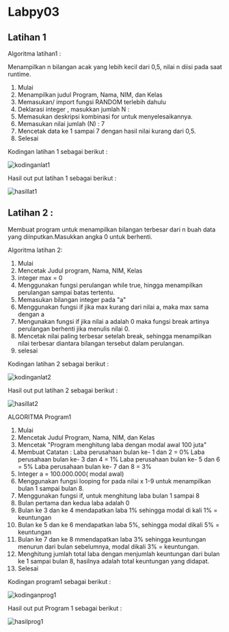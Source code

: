 # Labpy03

## Latihan 1
Algoritma latihan1 :

Menampilkan n bilangan acak yang lebih kecil dari 0,5, nilai n diisi pada saat runtime.

1. Mulai
2. Menampilkan judul Program, Nama, NIM, dan Kelas
3. Memasukan/ import fungsi RANDOM terlebih dahulu
4. Deklarasi integer , masukkan jumlah N :
5. Memasukan deskripsi kombinasi for untuk menyelesaikannya.
6. Memasukan nilai jumlah (N) : 7
7. Mencetak data ke 1 sampai 7 dengan hasil nilai kurang dari 0,5.
8. Selesai

Kodingan latihan 1 sebagai berikut :

![kodinganlat1](https://user-images.githubusercontent.com/45659535/53096548-fb860c00-3551-11e9-848f-7d0153bce5be.JPG)

Hasil out put latihan 1 sebagai berikut :

![hasillat1](https://user-images.githubusercontent.com/45659535/53096570-0d67af00-3552-11e9-841a-3a6e50001f89.JPG)

## Latihan 2 :

Membuat program untuk menampilkan bilangan terbesar dari n buah data yang diinputkan.Masukkan angka 0 untuk berhenti.

Algoritma latihan 2:
1. Mulai
2. Mencetak Judul program, Nama, NIM, Kelas
3. integer max = 0
4. Menggunakan fungsi perulangan while true, hingga menampilkan perulangan sampai batas tertentu.
5. Memasukan bilangan integer pada "a"
6. Menggunakan fungsi if jika max kurang dari nilai a, maka max sama dengan a
7. Mengunakan fungsi if jika nilai a adalah 0 maka fungsi break artinya perulangan berhenti jika menulis nilai 0.
8. Mencetak nilai paling terbesar setelah break, sehingga menampilkan nilai terbesar diantara bilangan tersebut dalam perulangan.
9. selesai

Kodingan latihan 2 sebagai berikut :

![kodinganlat2](https://user-images.githubusercontent.com/45659535/53096613-24a69c80-3552-11e9-87f8-fc69fe00a0ed.JPG)

Hasil out put latihan 2 sebagai berikut :

![hasillat2](https://user-images.githubusercontent.com/45659535/53096693-4c960000-3552-11e9-8a74-cddc99cd2114.JPG)

ALGORITMA Program1

1. Mulai
2. Mencetak Judul Program, Nama, NIM, dan Kelas
3. Mencetak "Program menghitung laba dengan modal awal 100 juta"
4. Membuat Catatan : 
		Laba perusahaan bulan ke- 1 dan 2 = 0%
		Laba perusahaan bulan ke- 3 dan 4 = 1%
		Laba perusahaan bulan ke- 5 dan 6 = 5%
		Laba perusahaan bulan ke- 7 dan 8 = 3%
5. Integer a = 100.000.000( modal awal)
6. Menggunakan fungsi looping for pada nilai x 1-9 untuk menampilkan bulan 1 sampai bulan 8.
7. Menggunakan fungsi if, untuk menghitung laba bulan 1 sampai 8
8. Bulan pertama dan kedua laba adalah 0
9. Bulan ke 3 dan ke 4 mendapatkan laba 1% sehingga modal di kali 1% = keuntungan
10. Bulan ke 5 dan ke 6 mendapatkan laba 5%, sehingga modal dikali 5% = keuntungan
11. Bulan ke 7 dan ke 8 mmendapatkan laba 3% sehingga keuntungan menurun dari bulan sebelumnya, modal dikali 3% = keuntungan.
12. Menghitung jumlah total laba dengan menjumlah keuntungan dari bulan ke 1 sampai bulan 8, hasilnya adalah total keuntungan yang didapat.
13. Selesai

Kodingan program1 sebagai berikut :

![kodinganprog1](https://user-images.githubusercontent.com/45659535/53096915-cc23cf00-3552-11e9-9ee8-ac1440dda5b5.JPG)

Hasil out put Program 1 sebagai berikut :

![hasilprog1](https://user-images.githubusercontent.com/45659535/53096944-df369f00-3552-11e9-82e6-1b5930ff8ab2.JPG)
